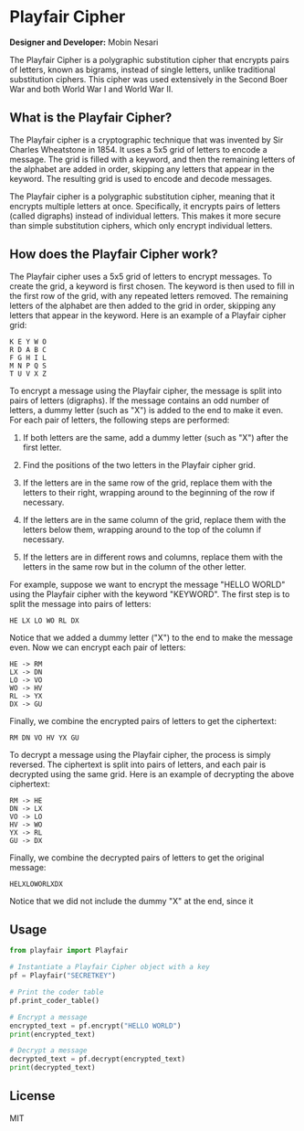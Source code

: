 # Playfair Cipher

__Designer and Developer:__ Mobin Nesari

The Playfair Cipher is a polygraphic substitution cipher that encrypts pairs of letters, known as bigrams, instead of single letters, unlike traditional substitution ciphers. This cipher was used extensively in the Second Boer War and both World War I and World War II.

## What is the Playfair Cipher?
The Playfair cipher is a cryptographic technique that was invented by Sir Charles Wheatstone in 1854. It uses a 5x5 grid of letters to encode a message. The grid is filled with a keyword, and then the remaining letters of the alphabet are added in order, skipping any letters that appear in the keyword. The resulting grid is used to encode and decode messages.

The Playfair cipher is a polygraphic substitution cipher, meaning that it encrypts multiple letters at once. Specifically, it encrypts pairs of letters (called digraphs) instead of individual letters. This makes it more secure than simple substitution ciphers, which only encrypt individual letters.

## How does the Playfair Cipher work?

The Playfair cipher uses a 5x5 grid of letters to encrypt messages. To create the grid, a keyword is first chosen. The keyword is then used to fill in the first row of the grid, with any repeated letters removed. The remaining letters of the alphabet are then added to the grid in order, skipping any letters that appear in the keyword. Here is an example of a Playfair cipher grid:

```
K E Y W O
R D A B C
F G H I L
M N P Q S
T U V X Z
```
To encrypt a message using the Playfair cipher, the message is split into pairs of letters (digraphs). If the message contains an odd number of letters, a dummy letter (such as "X") is added to the end to make it even. For each pair of letters, the following steps are performed:

1. If both letters are the same, add a dummy letter (such as "X") after the first letter.

2. Find the positions of the two letters in the Playfair cipher grid.

3. If the letters are in the same row of the grid, replace them with the letters to their right, wrapping around to the beginning of the row if necessary.

4. If the letters are in the same column of the grid, replace them with the letters below them, wrapping around to the top of the column if necessary.

5. If the letters are in different rows and columns, replace them with the letters in the same row but in the column of the other letter.

For example, suppose we want to encrypt the message "HELLO WORLD" using the Playfair cipher with the keyword "KEYWORD". The first step is to split the message into pairs of letters:

```
HE LX LO WO RL DX
```

Notice that we added a dummy letter ("X") to the end to make the message even. Now we can encrypt each pair of letters:

```
HE -> RM
LX -> DN
LO -> VO
WO -> HV
RL -> YX
DX -> GU
```

Finally, we combine the encrypted pairs of letters to get the ciphertext:

```
RM DN VO HV YX GU
```

To decrypt a message using the Playfair cipher, the process is simply reversed. The ciphertext is split into pairs of letters, and each pair is decrypted using the same grid. Here is an example of decrypting the above ciphertext:

```
RM -> HE
DN -> LX
VO -> LO
HV -> WO
YX -> RL
GU -> DX
```

Finally, we combine the decrypted pairs of letters to get the original message:

```
HELXLOWORLXDX
```
Notice that we did not include the dummy "X" at the end, since it

## Usage

```python
from playfair import Playfair

# Instantiate a Playfair Cipher object with a key
pf = Playfair("SECRETKEY")

# Print the coder table
pf.print_coder_table()

# Encrypt a message
encrypted_text = pf.encrypt("HELLO WORLD")
print(encrypted_text)

# Decrypt a message
decrypted_text = pf.decrypt(encrypted_text)
print(decrypted_text)
```

## License
MIT